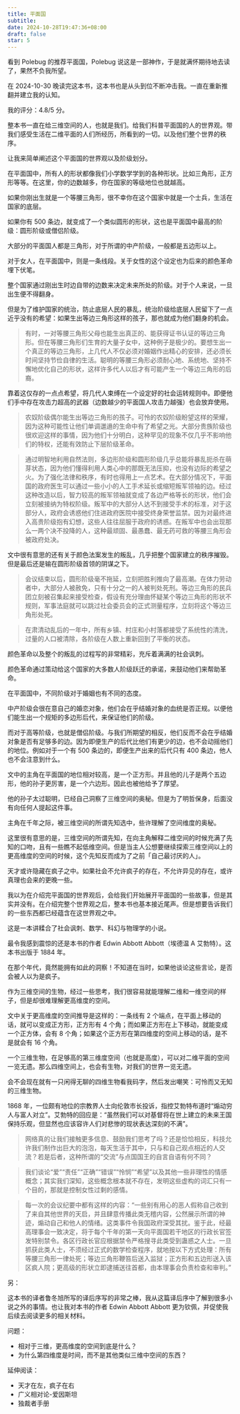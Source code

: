 ```yaml
---
title: 平面国
subtitle:
date: 2024-10-28T19:47:36+08:00
draft: false
star: 5
---
```

看到 Polebug 的推荐平面国，Polebug 说这是一部神作，于是就满怀期待地去读了，果然不负我所望。

在 2024-10-30 晚读完这本书，这本书也是从头到位不断冲击我。一直在重新推翻并建立我的认知。

我的评分：4.8/5 分。

整本书一直在给三维空间的人，也就是我们。给我们科普平面国的人的世界观。带我们感受生活在二维平面的人们所经历，所看到的一切。以及他们整个世界的秩序。

让我来简单阐述这个平面国的世界观以及阶级划分。

在平面国中，所有人的形状都像我们小学数学学到的各种形状。比如三角形，正方形等等。在这里，你的边数越多，你在国家的等级地位也就越高。

如果你刚出生就是一个等腰三角形，很不幸你在这个国家中就是一个士兵，生活在国家的底层。

如果你有 500 条边，就变成了一个类似圆形的形状，这也是平面国中最高的阶级：圆形阶级或僧侣阶级。

大部分的平面国人都是三角形，对于所谓的中产阶级，一般都是五边形以上。

对于女人，在平面国中，则是一条线段。关于女性的这个设定也为后来的颜色革命埋下伏笔。

整个国家通过刚出生时边自带的边数来决定未来所处的阶级。对于个人来说，一旦出生便不得翻身。

但是为了维护国家的统治，防止底层人民的暴乱，统治阶级给底层人民留下了一点近乎没有的希望：如果生出等边三角形这样的孩子，那也就成为他们翻身的机会。

> 有时，一对等腰三角形父母也能生出真正的、能获得证书认证的等边三角形。但在等腰三角形们生育的大量子女中，这种例子是极少的。要想生出一个真正的等边三角形，上几代人不仅必须对婚姻作出精心的安排，还必须长时间坚持节俭自律的生活。聪明的等腰三角形必须耐心地、系统地、坚持不懈地优化自己的形状，这样许多代人以后才有可能产生一个等边三角形的后裔。

靠着这仅存的一点点希望，将几代人束缚在一个设定好的社会运转规则中。即便他们手中存在攻击力超高的武器（边数越少的平面国人攻击力越强）也会放弃使用。

> 农奴阶级偶尔能生出等边三角形的孩子。可怜的农奴阶级盼望这样的荣耀，因为这种可能性让他们单调邋遢的生命中有了希望之光。大部分贵族阶级也很欢迎这样的事情，因为他们十分明白，这种罕见的现象不仅几乎不影响他们的特权，还能有效防止下层阶级革命。

> 通过明智地利用自然法则，多边形阶级和圆形阶级几乎总能将暴乱扼杀在萌芽状态，因为他们懂得利用人类心中的那既无法压抑，也没有边际的希望之火。为了强化法律和秩序，有时也得用上一点艺术。在大部分情况下，平面国的政府医生可以通过一些小小的人工手术延长或缩短叛军领袖的边。经过这种改造以后，智力较高的叛军领袖就变成了各边严格等长的形状，他们会立刻被接纳为特权阶级。叛军中的大部分人达不到接受手术的标准，对于这部分人，政府会诱惑他们住进政府医院中接受终身荣誉监禁。因为对最终进入高贵阶级抱有幻想，这些人往往屈服于政府的诱惑。在叛军中也会出现那么一两个决不投降的人，这种最顽固、最愚蠢、最无药可救的等腰三角形会被政府处决。

文中很有意思的还有关于颜色法案发生的叛乱，几乎把整个国家建立的秩序摧毁。但是最后还是输在圆形阶级首领的阴谋之下。

> 会议结束以后，圆形阶级毫不拖延，立刻把胜利推向了最高潮。在体力劳动者中，大部分人被赦免，只有十分之一的人被判处死刑。等边三角形的民兵团立刻被召集起来接受检查，假设有充分理由怀疑某个等边三角形的形状不规则，军事法庭就可以跳过社会委员会的正式测量程序，立刻将这个等边三角形处死。

> 在肃清动乱后的一年中，所有乡镇、村庄和小村落都接受了系统性的清洗，过量的人口被清除，各阶级在人数上重新回到了平衡的状态。

颜色革命以及整个的叛乱的过程写的非常精彩，充斥着满满的社会讽刺。

颜色革命通过策动给这个国家的大多数人阶级跃迁的承诺，来鼓动他们来帮助革命。

在平面国中，不同阶级对于婚姻也有不同的态度。

中产阶级会很在意自己的婚恋对象，他们会在乎结婚对象的血统是否正规。以便他们能生出一个规矩的多边形后代，来保证他们的阶级。

而对于高等阶级，也就是僧侣阶级。与我们所期望的相反，他们反而不会在乎结婚对象是否有足够多的边。因为即便生产的后代比他们有更少的边，也不会动摇他们的地位。例如对于一个有 500 条边的，即便生产出来的后代只有 400 条边，他人也不会注意到什么。

文中的主角在平面国的地位相对较高，是一个正方形。并且他的儿子是两个五边形，他的孙子更厉害，是一个六边形。因此也被他给予了厚望。

他的孙子太过聪明，已经自己洞察了三维空间的奥秘。但是为了明哲保身，后面没有向任何人提起这件事。

主角在千年之际，被三维空间的所谓先知选中，些许理解了空间维度的奥秘。

这里很有意思的是，三维空间的所谓先知，在向主角解释二维空间的时候充满了先知的口吻，且有一些瞧不起低维空间。但是当主人公想要继续探索三维空间以上的更高维度的空间的时候，这个先知反而成为了之前「自己最讨厌的人」。

天才或许隐藏在疯子之中。如果社会不允许疯子的存在，不允许异见的存在，或许真理也会来的更晚一些。

我以为在介绍完平面国的世界观后，会给我们开始展开平面国的一些故事，但是其实并没有。在介绍完整个世界观之后，整本书也基本接近尾声。但是想要告诉我们的一些东西都已经蕴含在这世界观之中。

这是一本讲糅合了社会讽刺、数学、科幻与物理学的小说。

最令我感到震惊的还是本书的作者 Edwin Abbott Abbott（埃德温 A 艾勃特）。这本书出版于 1884 年。

在那个年代，竟然能拥有如此的洞察！不知道在当时，如果他谈论这些言论，是否会被人以为是疯子。

作为三维空间的生物，经过一些思考，我们很容易就能理解二维和一维空间的样子，但是却很难理解更高维度的空间。

文中关于更高维度的空间推导是这样的：一条线有 2 个端点，在平面上移动的话，就可以变成正方形，正方形有 4 个角；而如果正方形在上下移动，就能变成一个正方体，会有 8 个角；如果这个正方形在第四维度的空间上移动的话，是不是就会有 16 个角。

一个三维生物，在足够高的第三维度空间（也就是高度），可以对二维平面的空间一览无遗。那么四维空间上，也会有生物，对我们的世界一览无遗。

会不会现在就有一只闲得无聊的四维生物看我码字，然后发出嘲笑：可怜而又无知的三维生物。

1868 年，一位颇有地位的宗教界人士向伦敦市长投诉，指控艾勃特布道时“煽动穷人与富人对立”。艾勃特的回应是：“虽然我们可以对基督将在世上建立的未来王国保持乐观，但显然也应该容许人们对悲惨的现状表达深刻的不满”。

> 网络真的让我们接触更多信息、鼓励我们思考了吗？还是恰恰相反，科技允许我们制作出巨大的泡泡，每天生活于其中，只与和自己观点相近的人交流？若是后者，这种所谓的“交流”与点国国王的自言自语有何不同？

> 我们谈论“爱”“责任”“正确”“错误”“怜悯”“希望”以及其他一些非理性的情感概念；其实我们深知，这些概念根本就不存在，发明这些虚构的词汇只有一个目的，那就是控制女性过剩的感情。

> 每一次的会议纪要中都有这样的内容：“一些别有用心的恶人假称自己收到了来自其他世界的天启，并且肆意传播此类无稽内容，公然展示所谓的神迹，煽动自己和他人的情绪。这类事件令我国政府深受其扰。鉴于此，经最高理事会一致决定，将于每个千年的第一天向平面国若干地区的行政长官签发特别禁令。各区行政长官应根据禁令严格搜寻此类受到蛊惑之人士。一旦抓获此类人士，不须经过正式的数学检查程序，就地按以下方式处理：所有等腰三角形一律处死；等边三角形鞭笞后送入监狱；正方形和五边形送入该区疯人院；更高级的形状立即逮捕送往首都，由本理事会负责检查和审判。”

另：

这本书的译者鲁冬旭所写的译后序写的非常之棒，我从这篇译后序中了解到很多小说之外的事情。也让我对本书的作者 Edwin Abbott Abbott 更为钦佩，并促使我后续去阅读更多的相关材料。

问题：

- 相对于三维，更高维度的空间到底是什么？
- 为什么第四维度是时间，而不是其他类似三维中空间的东西？

延伸阅读：

- 天才在左，疯子在右
- 广义相对论-爱因斯坦
- 独裁者手册
